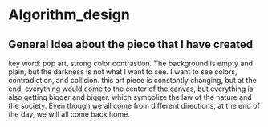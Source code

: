 # Algorithm_design

General Idea about the piece that I have created
-----
key word: pop art, strong color contrastion.
The background is empty and plain, but the darkness is not what I want to see. I want to see colors, contradiction, and collision. 
this art piece is constantly changing, but at the end, everything would come to the center of the canvas, but everything is also getting bigger and bigger.
which symbolize the law of the nature and the society. Even though we all come from different directions, at the end of the day, we will all come back home.

